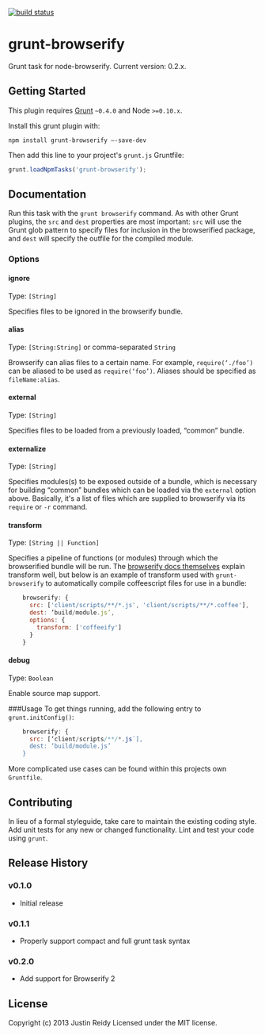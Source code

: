 [![build status](https://secure.travis-ci.org/jmreidy/grunt-browserify.png)](http://travis-ci.org/jmreidy/grunt-browserify)
# grunt-browserify

Grunt task for node-browserify. Current version: 0.2.x.

## Getting Started
This plugin requires [Grunt](https://gruntjs.com) `~0.4.0` and Node `>=0.10.x`.

Install this grunt plugin with:

```shell
npm install grunt-browserify —-save-dev
```

Then add this line to your project's `grunt.js` Gruntfile:

```javascript
grunt.loadNpmTasks('grunt-browserify');
```



## Documentation
Run this task with the `grunt browserify` command. As with other Grunt plugins, the `src` and `dest` properties are most important: `src` will use the Grunt glob pattern to specify files for inclusion in the browserified package, and `dest` will specify the outfile for the compiled module.

### Options
#### ignore
Type: `[String]`

Specifies files to be ignored in the browserify bundle.

#### alias
Type: `[String:String]` or comma-separated `String`

Browserify can alias files to a certain name. For example, `require(‘./foo’)` can be aliased to be used as `require(‘foo’)`. Aliases should be specified as `fileName:alias`.

#### external
Type: `[String]`

Specifies files to be loaded from a previously loaded, “common” bundle.

#### externalize
Type: `[String]`

Specifies modules(s) to be exposed outside of a bundle, which is necessary for building “common” bundles which can be loaded via the `external` option above. Basically, it's a list of files which are supplied to browserify via its `require` or `-r` command.

#### transform
Type: `[String || Function]`

Specifies a pipeline of functions (or modules) through which the browserified bundle will be run. The [browserify docs themselves](https://github.com/substack/node-browserify#btransformtr) explain transform well, but below is an example of transform used with `grunt-browserify` to automatically compile coffeescript files for use in a bundle:

```javascript
    browserify: {
      src: ['client/scripts/**/*.js', 'client/scripts/**/*.coffee'],
      dest: ‘build/module.js’,
      options: {
        transform: ['coffeeify']
      }
    }
```

#### debug
Type: `Boolean`

Enable source map support.

###Usage
To get things running, add the following entry to `grunt.initConfig()`:

```javascript
    browserify: {
      src: [‘client/scripts/**/*.js`],
      dest: ‘build/module.js’
	}
```
More complicated use cases can be found within this projects own `Gruntfile`.


## Contributing
In lieu of a formal styleguide, take care to maintain the existing coding style. Add unit tests for any new or changed functionality. Lint and test your code using `grunt`.

## Release History

### v0.1.0
  - Initial release

### v0.1.1
  - Properly support compact and full grunt task syntax

### v0.2.0
  - Add support for Browserify 2

## License
Copyright (c) 2013 Justin Reidy
Licensed under the MIT license.


